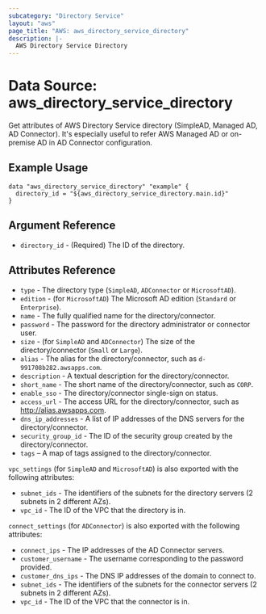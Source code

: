 ```yaml
---
subcategory: "Directory Service"
layout: "aws"
page_title: "AWS: aws_directory_service_directory"
description: |-
  AWS Directory Service Directory
---
```


# Data Source: aws_directory_service_directory

Get attributes of AWS Directory Service directory (SimpleAD, Managed AD, AD Connector). It's especially useful to refer AWS Managed AD or on-premise AD in AD Connector configuration. 

## Example Usage

```hcl
data "aws_directory_service_directory" "example" {
  directory_id = "${aws_directory_service_directory.main.id}"
}
```

## Argument Reference

* `directory_id` - (Required) The ID of the directory.

## Attributes Reference

* `type` - The directory type (`SimpleAD`, `ADConnector` or `MicrosoftAD`).
* `edition` - (for `MicrosoftAD`) The Microsoft AD edition (`Standard` or `Enterprise`).
* `name` - The fully qualified name for the directory/connector.
* `password` - The password for the directory administrator or connector user.
* `size` - (for `SimpleAD` and `ADConnector`) The size of the directory/connector (`Small` or `Large`).
* `alias` - The alias for the directory/connector, such as `d-991708b282.awsapps.com`.
* `description` - A textual description for the directory/connector.
* `short_name` - The short name of the directory/connector, such as `CORP`.
* `enable_sso` - The directory/connector single-sign on status.
* `access_url` - The access URL for the directory/connector, such as http://alias.awsapps.com.
* `dns_ip_addresses` - A list of IP addresses of the DNS servers for the directory/connector.
* `security_group_id` - The ID of the security group created by the directory/connector.
* `tags` – A map of tags assigned to the directory/connector.
 
 `vpc_settings` (for `SimpleAD` and `MicrosoftAD`) is also exported with the following attributes:
 
* `subnet_ids` - The identifiers of the subnets for the directory servers (2 subnets in 2 different AZs).
* `vpc_id` - The ID of the VPC that the directory is in.
 
`connect_settings` (for `ADConnector`) is also exported with the following attributes:
 
* `connect_ips` - The IP addresses of the AD Connector servers.
* `customer_username` - The username corresponding to the password provided.
* `customer_dns_ips` - The DNS IP addresses of the domain to connect to.
* `subnet_ids` - The identifiers of the subnets for the connector servers (2 subnets in 2 different AZs).
* `vpc_id` - The ID of the VPC that the connector is in.
